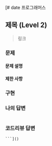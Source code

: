 [# date 프로그래머스

## 제목 (Level 2)
> 링크

### 문제
#### 문제 설명

#### 제한 사항

### 구현

### 나의 답변
```python
```

### 코드리뷰 답변
```python
```]()